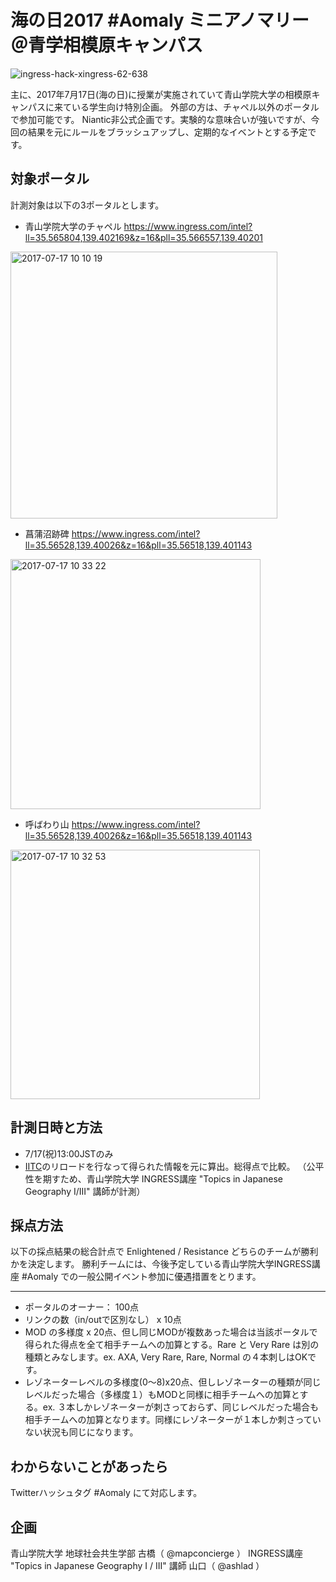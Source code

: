 # 海の日2017 #Aomaly ミニアノマリー＠青学相模原キャンパス
![ingress-hack-xingress-62-638](https://user-images.githubusercontent.com/416977/28253249-8e261718-6adc-11e7-9c71-2bd1d1654d09.jpg)

主に、2017年7月17日(海の日)に授業が実施されていて青山学院大学の相模原キャンパスに来ている学生向け特別企画。
外部の方は、チャペル以外のポータルで参加可能です。 Niantic非公式企画です。実験的な意味合いが強いですが、今回の結果を元にルールをブラッシュアップし、定期的なイベントとする予定です。



## 対象ポータル
計測対象は以下の3ポータルとします。
* 青山学院大学のチャペル
https://www.ingress.com/intel?ll=35.565804,139.402169&z=16&pll=35.566557,139.40201
<img width="427" alt="2017-07-17 10 10 19" src="https://user-images.githubusercontent.com/416977/28253190-9eb7ae3a-6adb-11e7-9189-f7ec6c0fdf34.png">

* 菖蒲沼跡碑
https://www.ingress.com/intel?ll=35.56528,139.40026&z=16&pll=35.56518,139.401143
<img width="400" alt="2017-07-17 10 33 22" src="https://user-images.githubusercontent.com/416977/28253188-97da6fda-6adb-11e7-8a8d-11d73c68e000.png">

* 呼ばわり山
https://www.ingress.com/intel?ll=35.56528,139.40026&z=16&pll=35.56518,139.401143
<img width="399" alt="2017-07-17 10 32 53" src="https://user-images.githubusercontent.com/416977/28253191-a6bee9e0-6adb-11e7-842d-ce1c6f3b8b0c.png">


## 計測日時と方法
* 7/17(祝)13:00JSTのみ
* [IITC](https://iitc.me/)のリロードを行なって得られた情報を元に算出。総得点で比較。
（公平性を期すため、青山学院大学 INGRESS講座 "Topics in Japanese Geography I/III" 講師が計測）


## 採点方法
以下の採点結果の総合計点で Enlightened / Resistance どちらのチームが勝利かを決定します。
勝利チームには、今後予定している青山学院大学INGRESS講座 #Aomaly での一般公開イベント参加に優遇措置をとります。

---
* ポータルのオーナー： 100点
* リンクの数（in/outで区別なし） x 10点
* MOD の多様度 x 20点、但し同じMODが複数あった場合は当該ポータルで得られた得点を全て相手チームへの加算とする。Rare と Very Rare は別の種類とみなします。ex. AXA, Very Rare, Rare, Normal の４本刺しはOKです。
* レゾネーターレベルの多様度(0〜8)x20点、但しレゾネーターの種類が同じレベルだった場合（多様度１）もMODと同様に相手チームへの加算とする。ex. ３本しかレゾネーターが刺さっておらず、同じレベルだった場合も相手チームへの加算となります。同様にレゾネーターが１本しか刺さっていない状況も同じになります。


## わからないことがあったら
Twitterハッシュタグ #Aomaly にて対応します。


## 企画
青山学院大学 地球社会共生学部 古橋（ @mapconcierge ）
INGRESS講座 "Topics in Japanese Geography I / III" 講師 山口（ @ashlad ） 
